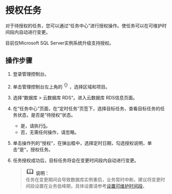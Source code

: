 # 授权任务<a name="rds_sqlserver_task_0003"></a>

对于待授权的任务，您可以通过“任务中心”进行授权操作。使任务可以在可维护时间段内自动进行变更。

目前仅Microsoft SQL Server实例系统升级支持授权。

## 操作步骤<a name="rds_task_0003_section74771533361"></a>

1.  登录管理控制台。
2.  单击管理控制台左上角的![](figures/Region灰色图标.png)，选择区域和项目。
3.  选择“数据库  \>  云数据库 RDS“。进入云数据库 RDS信息页面。
4.  在“任务中心“页面，在“定时任务”页签下，选择目标任务，查看目标任务的任务状态，是否是“待授权”状态。
    -   是，请执行[5](#rds_task_0003_li19744626164118)。
    -   否，无需任何操作，请忽略。

5.  <a name="rds_task_0003_li19744626164118"></a>单击操作列的“授权“，在弹出框中，选择定时日期，勾选授权说明，单击“是“，授权任务。
6.  任务授权成功后，目标任务将会在变更时间段内自动进行变更。

    >![](public_sys-resources/icon-note.gif) **说明：**   
    >任务在变更期间会导致数据库实例重启，业务暂时中断。建议将变更时间段设置在业务低峰期，具体设置请参考[设置可维护时间段](设置可维护时间段.md)。  


